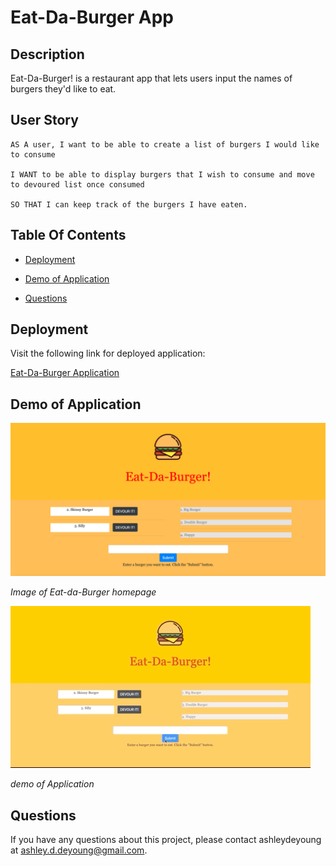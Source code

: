 # Eat-Da-Burger App

 ## Description
  
 Eat-Da-Burger! is a restaurant app that lets users input the names of burgers they'd like to eat.

  ## User Story

 ```
AS A user, I want to be able to create a list of burgers I would like to consume

I WANT to be able to display burgers that I wish to consume and move to devoured list once consumed

SO THAT I can keep track of the burgers I have eaten.
 ```

  ## Table Of Contents
  
  * [Deployment](#deployment)

  * [Demo of Application](#demo-of-application)
  
  * [Questions](#questions)
  
  ## Deployment

  Visit the following link for deployed application:

  [Eat-Da-Burger Application](https://frozen-beach-67804.herokuapp.com//)


  ## Demo of Application

  ![Image of Eat-Da-Burger Homepage](/public/assets/img/burger-preview.png)
  
  *Image of Eat-da-Burger homepage*


  ![Demo of Eat-Da-Burger App](/public/assets/img/burgers.gif)

  *demo of Application*

  ## Questions
  
  If you have any questions about this project, please contact ashleydeyoung at ashley.d.deyoung@gmail.com.